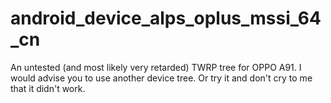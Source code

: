 # android_device_alps_oplus_mssi_64_cn
An untested (and most likely very retarded) TWRP tree for OPPO A91.
I would advise you to use another device tree. Or try it and don't cry to me that it didn't work.
